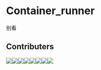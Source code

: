 # Container_runner
别看

## Contributers
[![](https://sourcerer.io/fame/jach4/jach4/container_runner/images/0)](https://sourcerer.io/fame/jach4/jach4/container_runner/links/0)[![](https://sourcerer.io/fame/jach4/jach4/container_runner/images/1)](https://sourcerer.io/fame/jach4/jach4/container_runner/links/1)[![](https://sourcerer.io/fame/jach4/jach4/container_runner/images/2)](https://sourcerer.io/fame/jach4/jach4/container_runner/links/2)[![](https://sourcerer.io/fame/jach4/jach4/container_runner/images/3)](https://sourcerer.io/fame/jach4/jach4/container_runner/links/3)[![](https://sourcerer.io/fame/jach4/jach4/container_runner/images/4)](https://sourcerer.io/fame/jach4/jach4/container_runner/links/4)[![](https://sourcerer.io/fame/jach4/jach4/container_runner/images/5)](https://sourcerer.io/fame/jach4/jach4/container_runner/links/5)[![](https://sourcerer.io/fame/jach4/jach4/container_runner/images/6)](https://sourcerer.io/fame/jach4/jach4/container_runner/links/6)[![](https://sourcerer.io/fame/jach4/jach4/container_runner/images/7)](https://sourcerer.io/fame/jach4/jach4/container_runner/links/7)

